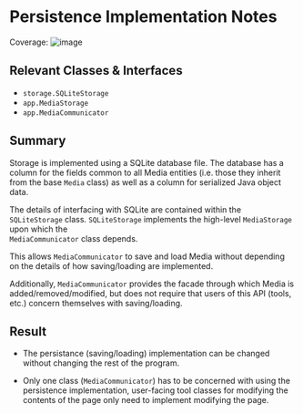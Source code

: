 # Persistence Implementation Notes

Coverage:
![image](https://user-images.githubusercontent.com/93449583/206302512-66c18452-9e66-4cbe-b097-e4e9834d3983.png)


## Relevant Classes & Interfaces

* `storage.SQLiteStorage`
* `app.MediaStorage`
* `app.MediaCommunicator`

## Summary

Storage is implemented using a SQLite database file. The database has a column for the fields
common to all Media entities (i.e. those they inherit from the base `Media` class) as well as a
column for serialized Java object data.

The details of interfacing with SQLite are contained within the `SQLiteStorage` class.
`SQLiteStorage` implements the high-level `MediaStorage` upon which the  
`MediaCommunicator` class depends.

This allows `MediaCommunicator` to save and load Media without depending on the details
of how saving/loading are implemented.

Additionally, `MediaCommunicator` provides the facade through which Media is
added/removed/modified, but does not require that users of this API (tools, etc.) concern
themselves with saving/loading.

## Result

* The persistance (saving/loading) implementation can be changed without changing the rest
  of the program.

* Only one class (`MediaCommunicator`) has to be concerned with using the
  persistence implementation, user-facing tool classes for modifying the contents of the page
  only need to implement modifying the page.
